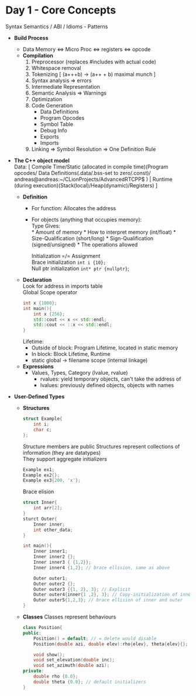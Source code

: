 # Day 1 - Core Concepts
Syntax Semantics / ABI / Idioms - Patterns

* **Build Process**
    * Data Memory <=> Micro Proc <=> registers <=> opcode
    * **Compilation**
        1. Preprocessor (replaces #includes with actual code) 
        2. Whitespace removal
        3. Tokenizing [ (a+++b) -> (a++ + b) maximal munch ]
        4. Syntax analysis => errors 
        5. Intermediate Representation
        6. Semantic Analysis => Warnings 
        7. Optimization
        8. Code Generation
            * Data Definitions
            * Program Opcodes
            * Symbol Table
            * Debug Info
            * Exports
            * Imports
        9. Linking => Symbol Resolution => One Definition Rule

* **The C++ object model**  
Data:
 [     Compile Time/Static (allocated in compile time)(Program  opcodes/ Data Definitions(.data/.bss-set to zero/.const)/ andreas@andreas:~/CLionProjects/AdvancedRTCPP$ 
)      | 
     Runtime (during execution)(Stack(local)/Heap(dynamic)/Registers)      ]  
	* **Definition**
		* For function: Allocates the address
		* For objects (anything that occupies memory):   
			Type Gives:  
				* Amount of memory
				* How to interpret memory (int/float)
					* Size-Qualification (short/long)
					* Sign-Qualification (signed/unsigned)
				* The operations allowed

			Initialization =/= Assignment  
			Brace initialization ```int i {10};```  
			Null ptr initialization ```int* ptr {nullptr}```;  
	* **Declaration**  
		Look for address in imports table  
		Global Scope operator 
		```c++
        int x {1000};
        int main(){
            int x {256};
            std::cout << x << std::endl;
            std::cout << ::x << std::endl;
        }
		```  
		Lifetime:  
		* Outside of block: Program Lifetime, located in static memory
		* In block: Block Lifetime, Runtime 
		* static global -> filename scope (internal linkage)
	* **Expressions**
		* Values, Types, Category (lvalue, rvalue)
			* rvalues: yield temporary objects, can't take the address of
			* lvalues: previously defined objects, objects with names

* **User-Defined Types**
	* **Structures**  
		```c++
		struct Example{
			int i;
			char c;
		};
		```
		Structure members are public 
		Structures represent collections of information (they are datatypes)  
		They support aggregate initializers
		```c++
		Example ex1;
		Example ex2{};
		Example ex3{200, 'x'};
		```
		Brace elision  
		```c++
		struct Inner{
			int arr[2];
		}
		sturct Outer{
			Inner inner;
			int other_data;
		}

		int main(){
			Inner inner1;
			Inner inner2 {};
			Inner inner3 { {1,2}};
			Inner inner4 {1,2}; // brace ellision, same as above

			Outer outer1;
			Outer outer2 {};
			Outer outer3 {{1, 2}, 3}; // Explicit
			Outer outer4{inner{1 ,2}, 3}; // Copy-initialization of inner
			Outer outer5{1,2,3}; // brace ellision of inner and outer
		}
		```
	* **Classes**
		Classes represent behaviours  
		```c++
		class Position{
		public:
			Position() = default; // = delete would disable
			Position(double azi, double elev):rho{elev}, theta{elev}{};

			void show();
			void set_elevation(double inc);
			void set_azimuth(double azi);
		private:
			double rho {0.0};
			double theta {0.0}; // default initializers
		}
		```  
		
	
